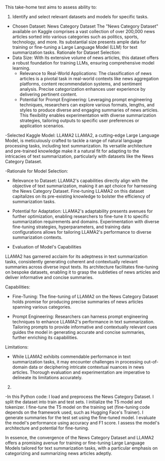 This take-home test aims to assess ability to:
1. Identify and select relevant datasets and models for specific tasks.
- Chosen Dataset: News Category Dataset
The "News Category Dataset" available on Kaggle comprises a vast collection of over 200,000 news articles sorted into various categories such as politics, sports, technology, and more. Its substantial size presents ample data for training or fine-tuning a Large Language Model (LLM) for text summarization tasks.
Rationale for Dataset Selection:
- Data Size: With its extensive volume of news articles, this dataset offers a robust foundation for training LLMs, ensuring comprehensive model learning.
  - Relevance to Real-World Applications: The classification of news articles is a pivotal task in real-world contexts like news aggregation platforms, content recommendation systems, and sentiment analysis. Precise categorization enhances user experience by delivering pertinent content.
  - Potential for Prompt Engineering: Leveraging prompt engineering techniques, researchers can explore various formats, lengths, and styles to produce diverse and engaging summaries of news articles. This flexibility enables experimentation with diverse summarization strategies, tailoring outputs to specific user preferences or application scenarios.

 -Selected Kaggle Model: LLAMA2
LLAMA2, a cutting-edge Large Language Model, is meticulously crafted to tackle a range of natural language processing tasks, including text summarization. Its versatile architecture and pre-trained knowledge make it a natural fit for adapting to the intricacies of text summarization, particularly with datasets like the News Category Dataset.

-Rationale for Model Selection:
- Relevance to Dataset: LLAMA2's capabilities directly align with the objective of text summarization, making it an apt choice for harnessing the News Category Dataset. Fine-tuning LLAMA2 on this dataset capitalizes on its pre-existing knowledge to bolster the efficiency of summarization tasks.
  
- Potential for Adaptation: LLAMA2's adaptability presents avenues for further optimization, enabling researchers to fine-tune it to specific summarization requirements and domains. Experimentation with diverse fine-tuning strategies, hyperparameters, and training data configurations allows for tailoring LLAMA2's performance to diverse summarization contexts.


- Evaluation of Model's Capabilities

LLAMA2 has garnered acclaim for its adeptness in text summarization tasks, consistently generating coherent and contextually relevant summaries across diverse input texts. Its architecture facilitates fine-tuning on bespoke datasets, enabling it to grasp the subtleties of news articles and deliver informative and concise summaries.

Capabilities:
- Fine-Tuning: The fine-tuning of LLAMA2 on the News Category Dataset holds promise for producing precise summaries of news articles spanning various categories.
  
- Prompt Engineering: Researchers can harness prompt engineering techniques to enhance LLAMA2's performance in text summarization. Tailoring prompts to provide informative and contextually relevant cues guides the model in generating accurate and concise summaries, further enriching its capabilities.

Limitations:
- While LLAMA2 exhibits commendable performance in text summarization tasks, it may encounter challenges in processing out-of-domain data or deciphering intricate contextual nuances in news articles. Thorough evaluation and experimentation are imperative to delineate its limitations accurately.
  
 2. 
-In this Python code:
I load and preprocess the News Category Dataset.
I split the dataset into train and test sets.
I initialize the T5 model and tokenizer.
I fine-tune the T5 model on the training set (fine-tuning code depends on the framework used, such as Hugging Face's Trainer).
I generate summaries for the test set using the fine-tuned model.
I evaluate the model's performance using accuracy and F1 score.
I assess the model's architecture and potential for fine-tuning.


In essence, the convergence of the News Category Dataset and LLAMA2 offers a promising avenue for training or fine-tuning Large Language Models tailored for text summarization tasks, with a particular emphasis on categorizing and summarizing news articles adeptly.



